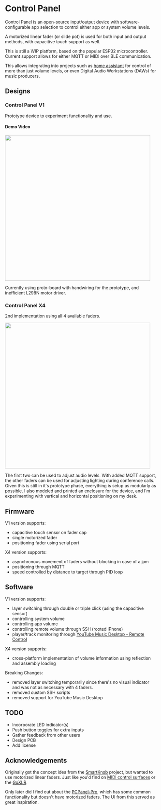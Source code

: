 # Control Panel

Control Panel is an open-source input/output device with software-configurable app selection to control either app or system volume levels.

A motorized linear fader (or slide pot) is used for both input and output methods, with capacitive touch support as well.

This is still a WIP platform, based on the popular ESP32 microcontroller. Current support allows for either MQTT or MIDI over BLE communication.

This allows integrating into projects such as [home assistant](https://www.home-assistant.io/) for control of more than just volume levels, or even Digital Audio Workstations (DAWs) for music producers.

## Designs

### Control Panel V1

Prototype device to experiment functionality and use.

#### Demo Video

<a href="https://vimeo.com/759258811">
    <img src="https://i.imgur.com/w9uoxgJ.jpg" width="480" />
</a>

Currently using proto-board with handwiring for the prototype, and inefficient L298N motor driver.

### Control Panel X4

2nd implementation using all 4 available faders.

<a href="https://vimeo.com/838243595">
    <img src="https://i.imgur.com/9qnkagS.jpg" width="480" />
</a>

The first two can be used to adjust audio levels.
With added MQTT support, the other faders can be used for adjusting lighting during conference calls.
Given this is still in it's prototype phase, everything is setup as modularly as possible.
I also modeled and printed an enclosure for the device, and I'm experimenting with vertical and horizontal positioning on my desk.

## Firmware

V1 version supports:

- capacitive touch sensor on fader cap
- single motorized fader
- positioning fader using serial port

X4 version supports:

- asynchronous movement of faders without blocking in case of a jam
- positioning through MQTT
- speed controlled by distance to target through PID loop

## Software

V1 version supports:

- layer switching through double or triple click (using the capacitive sensor)
- controlling system volume
- controlling app volume
- controlling remote volume through SSH (rooted iPhone)
- player/track monitoring through [YouTube Music Desktop - Remote Control](https://ytmdesktop.app/)

X4 version supports:

- cross-platform implementation of volume information using reflection and assembly loading

Breaking Changes:

- removed layer switching temporarily since there's no visual indicator and was not as necessary with 4 faders.
- removed custom SSH scripts
- removed support for YouTube Music Desktop

## TODO

- Incorporate LED indicator(s)
- Push button toggles for extra inputs
- Gather feedback from other users
- Design PCB
- Add license

## Acknowledgements

Originally got the concept idea from the [SmartKnob](https://github.com/scottbez1/smartknob) project, but wanted to use motorized linear faders.
Just like you'd find on [MIDI control surfaces](https://www.sweetwater.com/store/detail/XTouch--behringer-by-touch-universal-control-surface) or the [GoXLR](https://www.tc-helicon.com/product.html?modelCode=P0CQK).

Only later did I find out about the [PCPanel-Pro](https://www.getpcpanel.com/product-page/pcpanel-pro), which has some common functionality but doesn't have motorized faders. The UI from this served as great inspiration.
